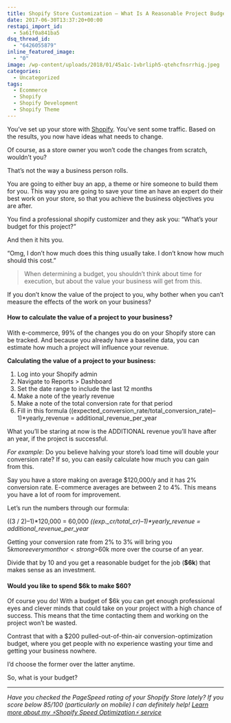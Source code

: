 ```yaml
---
title: Shopify Store Customization — What Is A Reasonable Project Budget?
date: 2017-06-30T13:37:20+00:00
restapi_import_id:
  - 5a61f0a841ba5
dsq_thread_id:
  - "6426055879"
inline_featured_image:
  - "0"
image: /wp-content/uploads/2018/01/45a1c-1vbrliph5-qtehcfnsrrhig.jpeg
categories:
  - Uncategorized
tags:
  - Ecommerce
  - Shopify
  - Shopify Development
  - Shopify Theme
---
```

You’ve set up your store with <a href="https://www.shopify.com/?ref=braiv" target="_blank" rel="noopener">Shopify</a>.
You’ve sent some traffic.
Based on the results, you now have ideas what needs to change.

Of course, as a store owner you won’t code the changes from scratch, wouldn’t you?

That’s not the way a business person rolls.

You are going to either buy an app, a theme or hire someone to build them for you. This way you are going to save your time an have an expert do their best work on your store, so that you achieve the business objectives you are after.

You find a professional shopify customizer and they ask you:
“What’s your budget for this project?”

And then it hits you.

“Omg, I don’t how much does this thing usually take. I don’t know how much should this cost.”<!--more-->
<blockquote>When determining a budget, you shouldn’t think about time for execution, but about the value your business will get from this.</blockquote>
If you don’t know the value of the project to you, why bother when you can’t measure the effects of the work on your business?
<h4>How to calculate the value of a project to your business?</h4>
With e-commerce, 99% of the changes you do on your Shopify store can be tracked. And because you already have a baseline data, you can estimate how much a project will influence your revenue.

<strong>Calculating the value of a project to your business:</strong>
<ol>
 	<li>Log into your Shopify admin</li>
 	<li>Navigate to Reports &gt; Dashboard</li>
 	<li>Set the date range to include the last 12 months</li>
 	<li>Make a note of the yearly revenue</li>
 	<li>Make a note of the total conversion rate for that period</li>
 	<li>Fill in this formula
((expected_conversion_rate/total_conversion_rate)–1)*yearly_revenue = additional_revenue_per_year</li>
</ol>
What you’ll be staring at now is the ADDITIONAL revenue you’ll have after an year, if the project is successful.

<em>For example</em>:
Do you believe halving your store’s load time will double your conversion rate? If so, you can easily calculate how much you can gain from this.

Say you have a store making on average $120,000/y and it has 2% conversion rate. E-commerce averages are between 2 to 4%. This means you have a lot of room for improvement.

Let’s run the numbers through our formula:

((3 / 2)–1)*120,000 = 60,000
<em>((exp._cr/total_cr)–1)*yearly_revenue = additional_revenue_per_year</em>

Getting your conversion rate from 2% to 3% will bring you $5k more every month or <strong>$60k more over the course of an year.</strong>

Divide that by 10 and you get a reasonable budget for the job (<strong>$6k</strong>) that makes sense as an investment.
<h4>Would you like to spend $6k to make $60?</h4>
Of course you do! With a budget of $6k you can get enough professional eyes and clever minds that could take on your project with a high chance of success. This means that the time contacting them and working on the project won’t be wasted.

Contrast that with a $200 pulled-out-of-thin-air conversion-optimization budget, where you get people with no experience wasting your time and getting your business nowhere.

I’d choose the former over the latter anytime.

So, what is your budget?

<hr />

<em>Have you checked the PageSpeed rating of your Shopify Store lately?
If you score below 85/100 (particularly on mobile) I can definitely help!
</em><a href="http://braiv.com/services/#shopify-speed-optimization" target="_blank" rel="noopener"><em>Learn more about my ⚡️Shopify Speed Optimization⚡️ service</em></a>
